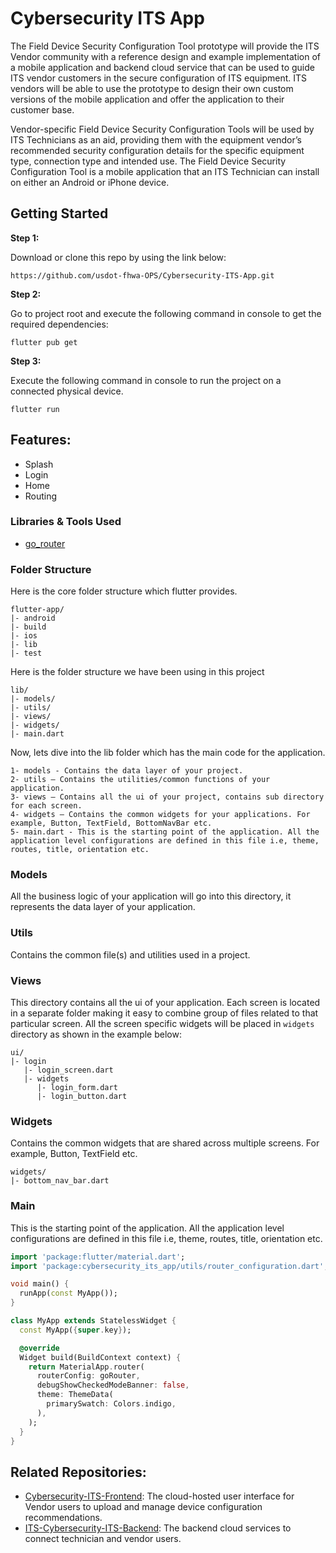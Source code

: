 # Cybersecurity ITS App

The Field Device Security Configuration Tool prototype will provide the ITS Vendor community with a reference design and example implementation of a mobile application and backend cloud service that can be used to guide ITS vendor customers in the secure configuration of ITS equipment. ITS vendors will be able to use the prototype to design their own custom versions of the mobile application and offer the application to their customer base.

Vendor-specific Field Device Security Configuration Tools will be used by ITS Technicians as an aid, providing them with the equipment vendor’s recommended security configuration details for the specific equipment type, connection type and intended use. The Field Device Security Configuration Tool is a mobile application that an ITS Technician can install on either an Android or iPhone device.

## Getting Started

**Step 1:**

Download or clone this repo by using the link below:

```
https://github.com/usdot-fhwa-OPS/Cybersecurity-ITS-App.git
```

**Step 2:**

Go to project root and execute the following command in console to get the required dependencies: 

```
flutter pub get 
```


**Step 3:**

Execute the following command in console to run the project on a connected physical device.

```
flutter run
```
## Features:

* Splash
* Login
* Home
* Routing

### Libraries & Tools Used

* [go_router](https://github.com/flutter/packages/tree/main/packages/go_router)

### Folder Structure
Here is the core folder structure which flutter provides.

```
flutter-app/
|- android
|- build
|- ios
|- lib
|- test
```

Here is the folder structure we have been using in this project

```
lib/
|- models/
|- utils/
|- views/
|- widgets/
|- main.dart
```

Now, lets dive into the lib folder which has the main code for the application.

```
1- models - Contains the data layer of your project.
2- utils — Contains the utilities/common functions of your application.
3- views — Contains all the ui of your project, contains sub directory for each screen.
4- widgets — Contains the common widgets for your applications. For example, Button, TextField, BottomNavBar etc.
5- main.dart - This is the starting point of the application. All the application level configurations are defined in this file i.e, theme, routes, title, orientation etc.
```

### Models

All the business logic of your application will go into this directory, it represents the data layer of your application.

### Utils

Contains the common file(s) and utilities used in a project.

### Views

This directory contains all the ui of your application. Each screen is located in a separate folder making it easy to combine group of files related to that particular screen. All the screen specific widgets will be placed in `widgets` directory as shown in the example below:

```
ui/
|- login
   |- login_screen.dart
   |- widgets
      |- login_form.dart
      |- login_button.dart
```

### Widgets

Contains the common widgets that are shared across multiple screens. For example, Button, TextField etc.

```
widgets/
|- bottom_nav_bar.dart
```

### Main

This is the starting point of the application. All the application level configurations are defined in this file i.e, theme, routes, title, orientation etc.

```dart
import 'package:flutter/material.dart';
import 'package:cybersecurity_its_app/utils/router_configuration.dart';

void main() {
  runApp(const MyApp());
}

class MyApp extends StatelessWidget {
  const MyApp({super.key});

  @override
  Widget build(BuildContext context) {
    return MaterialApp.router(
      routerConfig: goRouter,
      debugShowCheckedModeBanner: false,
      theme: ThemeData(
        primarySwatch: Colors.indigo,
      ),
    );
  }
}

```

## Related Repositories:
 - [Cybersecurity-ITS-Frontend](https://github.com/usdot-fhwa-OPS/Cybersecurity-ITS-Frontend): The cloud-hosted user interface for Vendor users to upload and manage device configuration recommendations.
 - [ITS-Cybersecurity-ITS-Backend](https://github.com/usdot-fhwa-OPS/Cybersecurity-ITS-Backend): The backend cloud services to connect technician and vendor users.
